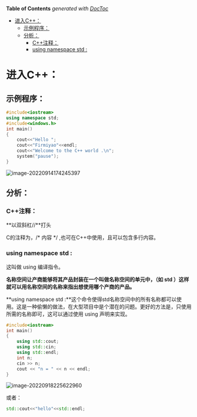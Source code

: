 <!-- START doctoc generated TOC please keep comment here to allow auto update -->
<!-- DON'T EDIT THIS SECTION, INSTEAD RE-RUN doctoc TO UPDATE -->
**Table of Contents**  *generated with [DocToc](https://github.com/thlorenz/doctoc)*

- [进入C++：](#%E8%BF%9B%E5%85%A5c)
  - [示例程序：](#%E7%A4%BA%E4%BE%8B%E7%A8%8B%E5%BA%8F)
  - [分析：](#%E5%88%86%E6%9E%90)
    - [C++注释：](#c%E6%B3%A8%E9%87%8A)
    - [using namespace std :](#using-namespace-std-)

<!-- END doctoc generated TOC please keep comment here to allow auto update -->



# 进入C++：

## 示例程序：

```c++
#include<iostream>
using namespace std;
#include<windows.h>
int main()
{
    cout<<"Hello ";
    cout<<"Firmiyao"<<endl;
    cout<<"Welcome to the C++ world .\n";
    system("pause");
} 
```

![image-20220914174245397](https://cdn.jsdelivr.net/gh/firmiyao/Picture/img/202209141742431.png)

## 分析：

### C++注释：

**以双斜杠//**打头

C的注释为，/* 内容 */ ,也可在C++中使用，且可以包含多行内容。



### using namespace std :

这叫做 using 编译指令。

**名称空间让产商能够将其产品封装在一个叫做名称空间的单元中，（如 std ）这样就可以用名称空间的名称来指出想使用哪个产商的产品。**

**using namespace std :**这个命令使得std名称空间中的所有名称都可以使用。这是一种偷懒的做法，在大型项目中是个潜在的问题。更好的方法是，只使用所需的名称即可，这可以通过使用 using 声明来实现。

```c++
#include<iostream>
int main()
{
    using std::cout;
    using std::cin;
    using std::endl;
    int n;
    cin >> n;
    cout << "n = " << n << endl;
}
```

![image-20220918225622960](https://cdn.jsdelivr.net/gh/firmiyao/Picture/img/202209182256004.png)

或者：

```c++
std::cout<<"hello"<<std::endl;
```

